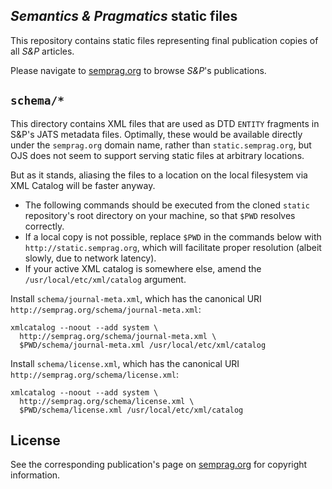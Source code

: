 ## _Semantics & Pragmatics_ static files

This repository contains static files representing final publication copies of all _S&P_ articles.

Please navigate to [semprag.org](http://semprag.org/) to browse _S&P_'s publications.


## `schema/*`

This directory contains XML files that are used as DTD `ENTITY` fragments in S&P's JATS metadata files.
Optimally, these would be available directly under the `semprag.org` domain name,
rather than `static.semprag.org`, but OJS does not seem to support serving static files at arbitrary locations.

But as it stands, aliasing the files to a location on the local filesystem via XML Catalog will be faster anyway.

* The following commands should be executed from the cloned `static` repository's root directory on your machine,
  so that `$PWD` resolves correctly.
* If a local copy is not possible, replace `$PWD` in the commands below with `http://static.semprag.org`,
  which will facilitate proper resolution (albeit slowly, due to network latency).
* If your active XML catalog is somewhere else, amend the `/usr/local/etc/xml/catalog` argument.

Install `schema/journal-meta.xml`,
which has the canonical URI `http://semprag.org/schema/journal-meta.xml`:

    xmlcatalog --noout --add system \
      http://semprag.org/schema/journal-meta.xml \
      $PWD/schema/journal-meta.xml /usr/local/etc/xml/catalog

Install `schema/license.xml`,
which has the canonical URI `http://semprag.org/schema/license.xml`:

    xmlcatalog --noout --add system \
      http://semprag.org/schema/license.xml \
      $PWD/schema/license.xml /usr/local/etc/xml/catalog


## License

See the corresponding publication's page on [semprag.org](http://semprag.org/) for copyright information.
